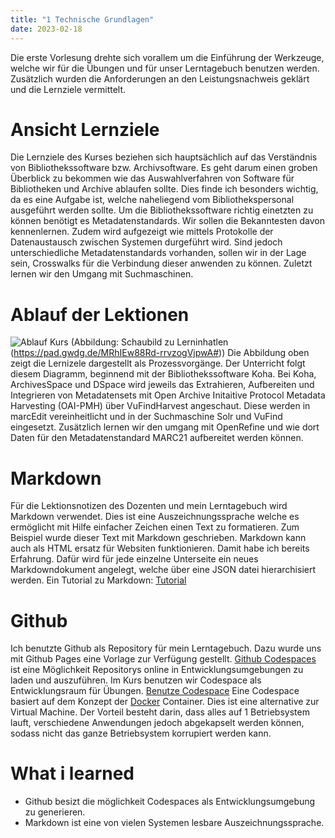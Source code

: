 ```yaml
---
title: "1 Technische Grundlagen"
date: 2023-02-18
---
```


Die erste Vorlesung drehte sich vorallem um die Einführung der Werkzeuge, welche wir für die Übungen und für unser Lerntagebuch benutzen werden. Zusätzlich wurden die Anforderungen an den Leistungsnachweis geklärt und die Lernziele vermittelt.

# Ansicht Lernziele
Die Lernziele des Kurses beziehen sich hauptsächlich auf das Verständnis von Bibliothekssoftware bzw. Archivsoftware. Es geht darum einen groben Überblick zu bekommen wie das Auswahlverfahren von Software für Bibliotheken und Archive ablaufen sollte. Dies finde ich besonders wichtig, da es eine Aufgabe ist, welche naheliegend vom Bibliothekspersonal ausgeführt werden sollte. Um die Bibliothekssoftware richtig einetzten zu können benötigt es Metadatenstandards. Wir sollen die Bekanntesten davon kennenlernen. Zudem wird aufgezeigt wie mittels Protokolle der Datenaustausch zwischen Systemen durgeführt wird. Sind jedoch unterschiedliche Metadatenstandards vorhanden, sollen wir in der Lage sein, Crosswalks für die Verbindung dieser anwenden zu können. Zuletzt lernen wir den Umgang mit Suchmaschinen.

# Ablauf der Lektionen
![Ablauf Kurs](/BAIN/assets/BAIN.png)
(Abbildung: Schaubild zu Lerninhatlen (https://pad.gwdg.de/MRhIEw88Rd-rrvzogVjpwA#))
Die Abbildung oben zeigt die Lernizele dargestellt als Prozessvorgänge. Der Unterricht folgt diesem Diagramm, beginnend mit der Bibliothekssoftware Koha. Bei Koha, ArchivesSpace und DSpace wird jeweils das Extrahieren, Aufbereiten und Integrieren von Metadatensets mit Open Archive Initaitive Protocol Metadata Harvesting (OAI-PMH) über VuFindHarvest  angeschaut. Diese werden in marcEdit vereinheitlicht und in der Suchmaschine Solr und VuFind eingesetzt. Zusätzlich lernen wir den umgang mit OpenRefine und wie dort Daten für den Metadatenstandard MARC21 aufbereitet werden können.

# Markdown
Für die Lektionsnotizen des Dozenten und mein Lerntagebuch wird Markdown verwendet. Dies ist eine Auszeichnungssprache welche es ermöglicht mit Hilfe einfacher Zeichen einen Text zu formatieren. Zum Beispiel wurde dieser Text mit Markdown geschrieben. Markdown kann auch als HTML ersatz für Websiten funktionieren. Damit habe ich bereits Erfahrung. Dafür wird für jede einzelne Unterseite ein neues Markdowndokument angelegt, welche über eine JSON datei hierarchisiert werden. 
Ein Tutorial zu Markdown: [Tutorial](https://www.markdowntutorial.com) 

# Github
Ich benutzte Github als Repository für mein Lerntagebuch. Dazu wurde uns mit Github Pages eine Vorlage zur Verfügung gestellt.  [Github Codespaces](https://github.com/features/codespaces) ist eine Möglichkeit Repositorys online in Entwicklungsumgebungen zu laden und auszuführen. Im Kurs benutzen wir Codespace als Entwicklungsraum für Übungen.
[Benutze Codespace](https://github.com/devcontainers/images/tree/main/src/universal)
Eine Codespace basiert auf dem Konzept der [Docker](https://phoenixnap.com/kb/docker-image-vs-container) Container. Dies ist eine alternative zur Virtual Machine. Der Vorteil besteht darin, dass alles auf 1 Betriebsystem lauft, verschiedene Anwendungen jedoch abgekapselt werden können, sodass nicht das ganze Betriebsystem korrupiert werden kann.

# What i learned
- Github besizt die möglichkeit Codespaces als Entwicklungsumgebung zu generieren.
- Markdown ist eine von vielen Systemen lesbare Auszeichnungssprache.